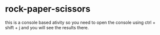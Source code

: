# rock-paper-scissors

this is a console based ativity so you need to open the console using ctrl + shift + j
and you will see the results there.
